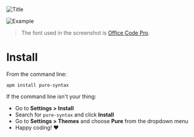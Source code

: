 
![Title](https://media.githubusercontent.com/media/nkpfstr/pure-syntax/master/art/title.png)

![Example](https://media.githubusercontent.com/media/nkpfstr/pure-syntax/master/art/example.png)

> The font used in the screenshot is [Office Code Pro](https://github.com/nathco/Office-Code-Pro).

# Install

From the command line:

`apm install pure-syntax`

If the command line isn't your thing:

- Go to **Settings > Install**
- Search for `pure-syntax` and click **Install**
- Go to **Settings > Themes** and choose **Pure** from the dropdown menu
- Happy coding! :heart:
